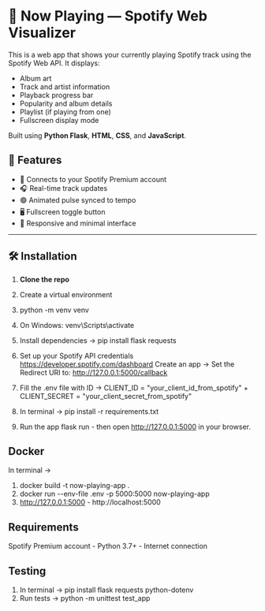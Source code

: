 # 🎵 Now Playing — Spotify Web Visualizer

This is a web app that shows your currently playing Spotify track using the Spotify Web API. It displays:

- Album art  
- Track and artist information  
- Playback progress bar  
- Popularity and album details  
- Playlist (if playing from one)  
- Fullscreen display mode  

Built using **Python Flask**, **HTML**, **CSS**, and **JavaScript**.

## 🔧 Features

- 🔗 Connects to your Spotify Premium account
- 🎧 Real-time track updates 
- 🟢 Animated pulse synced to tempo
- 🖥️ Fullscreen toggle button
- 🎨 Responsive and minimal interface

---

## 🛠️ Installation

1. **Clone the repo**

2. Create a virtual environment
3. python -m venv venv
4. On Windows: venv\Scripts\activate

5. Install dependencies ->
pip install flask requests

6. Set up your Spotify API credentials
https://developer.spotify.com/dashboard
Create an app -> Set the Redirect URI to:
http://127.0.0.1:5000/callback

7. Fill the .env file with ID ->
CLIENT_ID = "your_client_id_from_spotify" +
CLIENT_SECRET = "your_client_secret_from_spotify"

8. In terminal -> pip install -r requirements.txt

9. Run the app
flask run -
then open http://127.0.0.1:5000 in your browser.

## Docker
In terminal ->
1. docker build -t now-playing-app .
2. docker run --env-file .env -p 5000:5000 now-playing-app
3. http://127.0.0.1:5000 - http://localhost:5000
 

## Requirements
Spotify Premium account -
Python 3.7+ -
Internet connection


## Testing
1. In terminal -> pip install flask requests python-dotenv
2. Run tests -> python -m unittest test_app


